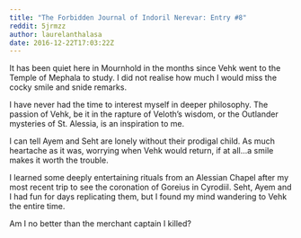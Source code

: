 ```yaml
---
title: "The Forbidden Journal of Indoril Nerevar: Entry #8"
reddit: 5jrmzz
author: laurelanthalasa
date: 2016-12-22T17:03:22Z
---
```


It has been quiet here in Mournhold in the months since Vehk went to the Temple of Mephala to study.  I did not realise how much I would miss the cocky smile and snide remarks.

I have never had the time to interest myself in deeper philosophy.  The passion of Vehk, be it in the rapture of Veloth’s wisdom, or the Outlander mysteries of St. Alessia, is an inspiration to me.

I can tell Ayem and Seht are lonely without their prodigal child.  As much heartache as it was, worrying when Vehk would return, if at all...a smile makes it worth the trouble.

I learned some deeply entertaining rituals from an Alessian Chapel after my most recent trip to see the coronation of Goreius in Cyrodiil.  Seht, Ayem and I had fun for days replicating them, but I found my mind wandering to Vehk the entire time.

Am I no better than the merchant captain I killed?
